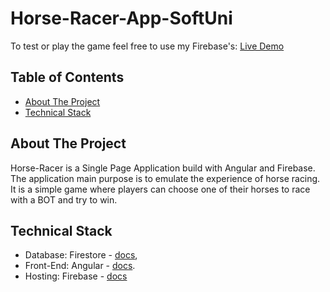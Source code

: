 # Horse-Racer-App-SoftUni
To test or play the game feel free to use my Firebase's: [Live Demo](https://horse-racer-e2e5b.web.app/)

## Table of Contents
- [About The Project](#about-the-project)
- [Technical Stack](#technical-stack)

## About The Project
Horse-Racer is a Single Page Application build with Angular and Firebase.
The application main purpose is to emulate the experience of horse racing. It is a simple game where players can choose one of their horses to race with a BOT and try to win.

## Technical Stack

- Database: Firestore - [docs](https://firebase.google.com/docs/firestore),
- Front-End: Angular - [docs](https://angular.io/docs).
- Hosting: Firebase - [docs](https://firebase.google.com/docs/hosting)
